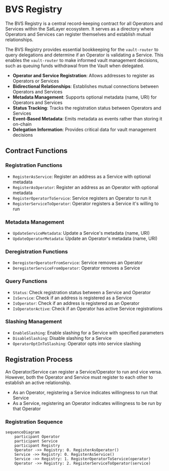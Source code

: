 # BVS Registry

The BVS Registry is a central record-keeping contract for all Operators and Services within the SatLayer ecosystem.
It serves as a directory where Operators and Services can register themselves and establish mutual relationships.

The BVS Registry provides essential bookkeeping for the `vault-router` to query delegations and determine
if an Operator is validating a Service.
This enables the `vault-router` to make informed vault management decisions,
such as queuing funds withdrawal from the Vault when delegated.

- **Operator and Service Registration**: Allows addresses to register as Operators or Services
- **Bidirectional Relationships**: Establishes mutual connections between Operators and Services
- **Metadata Management**: Supports optional metadata (name, URI) for Operators and Services
- **Status Tracking**: Tracks the registration status between Operators and Services
- **Event-Based Metadata**: Emits metadata as events rather than storing it on-chain
- **Delegation Information**: Provides critical data for vault management decisions

## Contract Functions

### Registration Functions

- `RegisterAsService`: Register an address as a Service with optional metadata
- `RegisterAsOperator`: Register an address as an Operator with optional metadata
- `RegisterOperatorToService`: Service registers an Operator to run it
- `RegisterServiceToOperator`: Operator registers a Service it's willing to run

### Metadata Management

- `UpdateServiceMetadata`: Update a Service's metadata (name, URI)
- `UpdateOperatorMetadata`: Update an Operator's metadata (name, URI)

### Deregistration Functions

- `DeregisterOperatorFromService`: Service removes an Operator
- `DeregisterServiceFromOperator`: Operator removes a Service

### Query Functions

- `Status`: Check registration status between a Service and Operator
- `IsService`: Check if an address is registered as a Service
- `IsOperator`: Check if an address is registered as an Operator
- `IsOperatorActive`: Check if an Operator has active Service registrations

### Slashing Management

- `EnableSlashing`: Enable slashing for a Service with specified parameters
- `DisableSlashing`: Disable slashing for a Service
- `OperatorOptInToSlashing`: Operator opts into service slashing

## Registration Process

An Operator/Service can register a Service/Operator to run and vice versa. However, both the Operator and Service must register to each other to establish an active relationship.

- As an Operator, registering a Service indicates willingness to run that Service
- As a Service, registering an Operator indicates willingness to be run by that Operator

### Registration Sequence

```mermaid
sequenceDiagram
    participant Operator
    participant Service
    participant Registry
    Operator ->> Registry: 0. RegisterAsOperator()
    Service ->> Registry: 0. RegisterAsService()
    Service ->> Registry: 1. RegisterOperatorToService(operator)
    Operator ->> Registry: 2. RegisterServiceToOperator(service)
```
